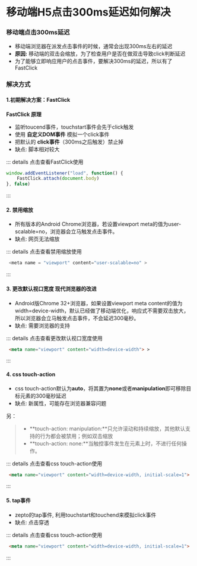 
# 移动端H5点击300ms延迟如何解决

### 移动端点击300ms延迟
- 移动端浏览器在派发点击事件的时候，通常会出现300ms左右的延迟
- **原因:** 移动端的双击会缩放，为了检查用户是否在做双击导致click判断延迟
- 为了能够立即响应用户的点击事件，要解决300ms的延迟，所以有了FastClick

### 解决方式

#### 1.初期解决方案：FastClick

**FastClick 原理**
- 监听toucend事件，touchstart事件会先于click触发
- 使用 **自定义DOM事件** 模拟一个click事件
- 把默认的 **click事件**（300ms之后触发）禁止掉
- 缺点: 脚本相对较大

::: details 点击查看FastClick使用
``` js
window.addEventListener("load", function() {
    FastClick.attach(document.body)
}, false)
```
:::

#### 2. 禁用缩放
- 所有版本的Android Chrome浏览器，若设置viewport meta的值为user-scalable=no，浏览器会立马触发点击事件。
- 缺点: 网页无法缩放

::: details 点击查看禁用缩放使用
``` js
 <meta name = "viewport" content="user-scalable=no" > 
```
:::

#### 3. 更改默认视口宽度  现代浏览器的改进
- Android版Chrome 32+浏览器，如果设置viewport meta content的值为width=device-width，默认已经做了移动端优化，响应式不需要双击放大，所以浏览器会立马触发点击事件，不会延迟300毫秒。
- 缺点: 需要浏览器的支持

::: details 点击查看更改默认视口宽度使用
``` html
 <meta name="viewport" content="width=device-width"> > 
```
:::

#### 4. css touch-action 
- css touch-action默认为**auto**，将其置为**none**或者**manipulation**即可移除目标元素的300毫秒延迟
- 缺点: 新属性，可能存在浏览器兼容问题

另：
> - **touch-action: manipulation:**只允许滚动和持续缩放，其他默认支持的行为都会被禁用；例如双击缩放   
> - **touch-action: none:**当触控事件发生在元素上时，不进行任何操作。

::: details 点击查看css touch-action使用
``` html
 <meta name="viewport" content="width=device-width, initial-scale=1"> 
```
:::


#### 5. tap事件
- zepto的tap事件, 利用touchstart和touchend来模拟click事件
- 缺点: 点击穿透

::: details 点击查看css touch-action使用
``` html
 <meta name="viewport" content="width=device-width, initial-scale=1"> 
```
:::




